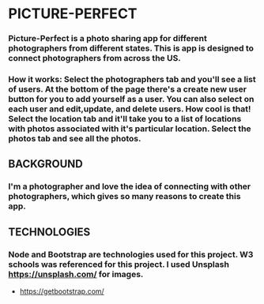 # PICTURE-PERFECT

### Picture-Perfect is a photo sharing app for different photographers from different states. This is app is designed to connect photographers from across the US. 

### How it works: Select  the photographers tab and you'll see a list of users. At the bottom of the page there's a create new user button for you to add yourself as a user. You can also select on each user and edit,update, and delete users. How cool is that! Select the location tab and it'll take you to a list of locations with photos associated with it's particular location. Select the photos tab and see all the photos.

## BACKGROUND
### I'm a photographer and love the idea of connecting with other photographers, which gives so many reasons to create this app.

## TECHNOLOGIES
### Node and Bootstrap are  technologies used for this project. W3 schools was referenced for this project. I used Unsplash https://unsplash.com/ for images.

* https://getbootstrap.com/

